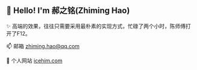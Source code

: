 ## 👋 Hello! I'm 郝之铭(Zhiming Hao)

✨ 高端的效果，往往只需要采用最朴素的实现方式，忙碌了两个小时，陈师傅打开了F12。

📫 邮箱 zhiming.hao@qq.com

📝 个人网站 [icehim.com](https://www.icehim.com/)
